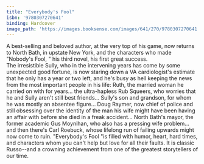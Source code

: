 ```yaml
---
title: "Everybody's Fool"
isbn: '9780307270641'
binding: Hardcover
image_path: 'https://images.booksense.com/images/641/270/9780307270641.jpg'
---
```



A best-selling and beloved author, at the very top of his game, now returns to North Bath, in upstate New York, and the characters who made "Nobody's Fool, " his third novel, his first great success.&nbsp;
<br>The irresistible Sully, who in the intervening years has come by some unexpected good fortune, is now staring down a VA cardiologist's estimate that he only has a year or two left, and he's busy as hell keeping the news from the most important people in his life: Ruth, the married woman he carried on with for years... the ultra-hapless Rub Squeers, who worries that he and Sully aren't still best friends... Sully's son and grandson, for whom he was mostly an absentee figure... Doug Raymer, now chief of police and still obsessing over the identity of the man his wife might have been having an affair with before she died in a freak accident... North Bath's mayor, the former academic Gus Moynihan, who also has a pressing wife problem... and then there's Carl Roebuck, whose lifelong run of failing upwards might now come to ruin. "Everybody's Fool "is filled with humor, heart, hard times, and characters whom you can't help but love for all their faults. It is classic Russo--and a crowning achievement from one of the greatest storytellers of our time.